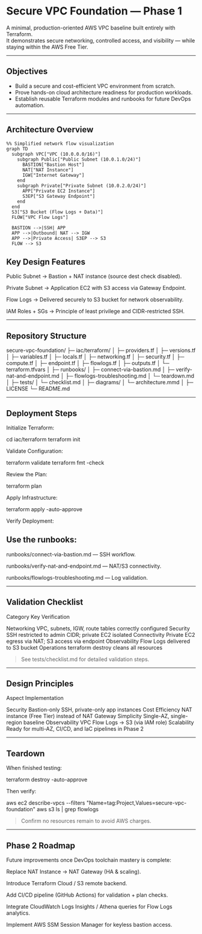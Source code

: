 <!--
README for: Secure VPC Foundation — Phase 1
Author: Naseeb Helali
Purpose:
- Provide a production-style yet Free-Tier-friendly baseline for AWS networking.
- Demonstrate Terraform proficiency, infrastructure organization, and operational maturity.
-->

# Secure VPC Foundation — Phase 1

A minimal, production-oriented AWS VPC baseline built entirely with Terraform.  
It demonstrates secure networking, controlled access, and visibility — while staying within the AWS Free Tier.

---

## Objectives
- Build a secure and cost-efficient VPC environment from scratch.  
- Prove hands-on cloud architecture readiness for production workloads.  
- Establish reusable Terraform modules and runbooks for future DevOps automation.  

---

## Architecture Overview

```mermaid
%% Simplified network flow visualization
graph TD
  subgraph VPC["VPC (10.0.0.0/16)"]
    subgraph Public["Public Subnet (10.0.1.0/24)"]
      BASTION["Bastion Host"]
      NAT["NAT Instance"]
      IGW["Internet Gateway"]
    end
    subgraph Private["Private Subnet (10.0.2.0/24)"]
      APP["Private EC2 Instance"]
      S3EP["S3 Gateway Endpoint"]
    end
  end
  S3["S3 Bucket (Flow Logs + Data)"]
  FLOW["VPC Flow Logs"]

  BASTION -->|SSH| APP
  APP -->|Outbound| NAT --> IGW
  APP -->|Private Access| S3EP --> S3
  FLOW --> S3
```
## Key Design Features

Public Subnet → Bastion + NAT instance (source dest check disabled).

Private Subnet → Application EC2 with S3 access via Gateway Endpoint.

Flow Logs → Delivered securely to S3 bucket for network observability.

IAM Roles + SGs → Principle of least privilege and CIDR-restricted SSH.



---

## Repository Structure

secure-vpc-foundation/
├─ iac/terraform/
│  ├─ providers.tf
│  ├─ versions.tf
│  ├─ variables.tf
│  ├─ locals.tf
│  ├─ networking.tf
│  ├─ security.tf
│  ├─ compute.tf
│  ├─ endpoint.tf
│  ├─ flowlogs.tf
│  ├─ outputs.tf
│  └─ terraform.tfvars
│
├─ runbooks/
│  ├─ connect-via-bastion.md
│  ├─ verify-nat-and-endpoint.md
│  ├─ flowlogs-troubleshooting.md
│  └─ teardown.md
│
├─ tests/
│  └─ checklist.md
│
├─ diagrams/
│  └─ architecture.mmd
│
├─ LICENSE
└─ README.md

---

## Deployment Steps

Initialize Terraform: 

cd iac/terraform
terraform init

Validate Configuration: 

terraform validate
terraform fmt -check

Review the Plan: 

terraform plan

Apply Infrastructure: 

terraform apply -auto-approve

Verify Deployment: 

## Use the runbooks:

runbooks/connect-via-bastion.md — SSH workflow.

runbooks/verify-nat-and-endpoint.md — NAT/S3 connectivity.

runbooks/flowlogs-troubleshooting.md — Log validation.



---

## Validation Checklist

Category	Key Verification

Networking	VPC, subnets, IGW, route tables correctly configured
Security	SSH restricted to admin CIDR; private EC2 isolated
Connectivity	Private EC2 egress via NAT; S3 access via endpoint
Observability	Flow Logs delivered to S3 bucket
Operations	terraform destroy cleans all resources


> See tests/checklist.md for detailed validation steps.




---

## Design Principles

Aspect	Implementation

Security	Bastion-only SSH, private-only app instances
Cost Efficiency	NAT instance (Free Tier) instead of NAT Gateway
Simplicity	Single-AZ, single-region baseline
Observability	VPC Flow Logs → S3 (via IAM role)
Scalability	Ready for multi-AZ, CI/CD, and IaC pipelines in Phase 2



---

## Teardown

When finished testing:

terraform destroy -auto-approve

Then verify:

aws ec2 describe-vpcs --filters "Name=tag:Project,Values=secure-vpc-foundation"
aws s3 ls | grep flowlogs

> Confirm no resources remain to avoid AWS charges.




---

## Phase 2 Roadmap

Future improvements once DevOps toolchain mastery is complete:

Replace NAT Instance → NAT Gateway (HA & scaling).

Introduce Terraform Cloud / S3 remote backend.

Add CI/CD pipeline (GitHub Actions) for validation + plan checks.

Integrate CloudWatch Logs Insights / Athena queries for Flow Logs analytics.

Implement AWS SSM Session Manager for keyless bastion access.
